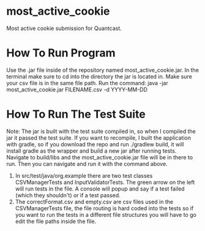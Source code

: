 # most_active_cookie
Most active cookie submission for Quantcast.
# How To Run Program
Use the .jar file inside of the repository named most_active_cookie.jar. In the terminal make sure to cd into the directory the jar is located in. Make sure your csv file is in the same file path.
Run the command: java -jar most_active_cookie.jar FILENAME.csv -d YYYY-MM-DD
# How To Run The Test Suite
Note: The jar is built with the test suite compiled in, so when I compiled the jar it passed the test suite. If you want to recompile, I built the application with gradle, so if you download the repo and run ./gradlew build, it will install gradle as the wrapper and build a new jar after running tests. Navigate to build/libs and the most_active_cookie.jar file will be in there to run. Then you can navigate and run it with the command above.
1. In src/test/java/org.example there are two test classes CSVManagerTests and InputValidatorTests. The green arrow on the left will run tests in the file. A console will popup and say if a test failed (which they shouldn't) or if a test passed.
2. The correctFormat.csv and empty.csv are csv files used in the CSVManagerTests file, the file routing is hard coded into the tests so if you want to run the tests in a different file structures you will have to go edit the file paths inside the file.
